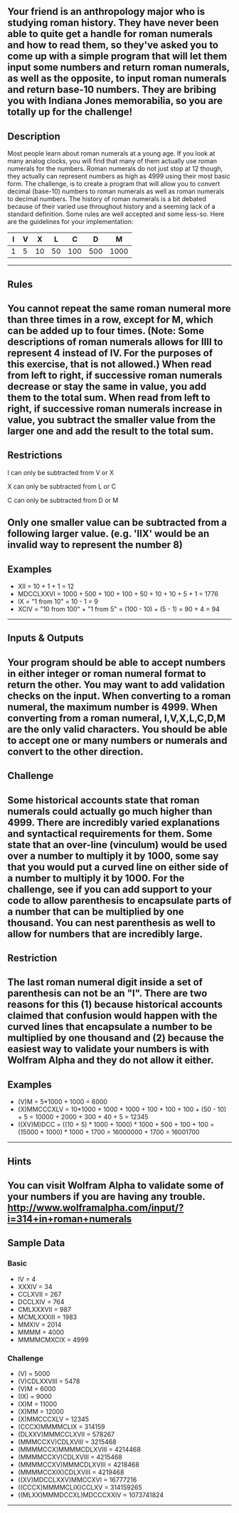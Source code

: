 Your friend is an anthropology major who is studying roman history. They have never been able to quite get a handle for roman numerals and how to read them, so they've asked you to come up with a simple program that will let them input some numbers and return roman numerals, as well as the opposite, to input roman numerals and return base-10 numbers. They are bribing you with Indiana Jones memorabilia, so you are totally up for the challenge!
---

## Description


Most people learn about roman numerals at a young age. If you look at many analog clocks, you will find that many of them actually use roman numerals for the numbers. Roman numerals do not just stop at 12 though, they actually can represent numbers as high as 4999 using their most basic form. The challenge, is to create a program that will allow you to convert decimal (base-10) numbers to roman numerals as well as roman numerals to decimal numbers. The history of roman numerals is a bit debated because of their varied use throughout history and a seeming lack of a standard definition. Some rules are well accepted and some less-so. Here are the guidelines for your implementation:

I | V | X | L | C | D | M
-- | -- | -- | -- | -- | -- | --
1 | 5 | 10 | 50 | 100 | 500 | 1000

---

## Rules

You cannot repeat the same roman numeral more than three times in a row, except for M, which can be added up to four times. (Note: Some descriptions of roman numerals allows for IIII to represent 4 instead of IV. For the purposes of this exercise, that is not allowed.) When read from left to right, if successive roman numerals decrease or stay the same in value, you add them to the total sum. When read from left to right, if successive roman numerals increase in value, you subtract the smaller value from the larger one and add the result to the total sum.
---

## Restrictions

I can only be subtracted from V or X

X can only be subtracted from L or C

C can only be subtracted from D or M

Only one smaller value can be subtracted from a following larger value. (e.g. 'IIX' would be an invalid way to represent the number 8)
---

## Examples

* XII = 10 + 1 + 1 = 12
* MDCCLXXVI = 1000 + 500 + 100 + 100 + 50 + 10 + 10 + 5 + 1 = 1776
* IX = "1 from 10" = 10 - 1 = 9
* XCIV = "10 from 100" + "1 from 5" = (100 - 10) + (5 - 1) = 90 + 4 = 94
---

## Inputs & Outputs

Your program should be able to accept numbers in either integer or roman numeral format to return the other. You may want to add validation checks on the input. When converting to a roman numeral, the maximum number is 4999. When converting from a roman numeral, I,V,X,L,C,D,M are the only valid characters. You should be able to accept one or many numbers or numerals and convert to the other direction.
---

## Challenge

Some historical accounts state that roman numerals could actually go much higher than 4999. There are incredibly varied explanations and syntactical requirements for them. Some state that an over-line (vinculum) would be used over a number to multiply it by 1000, some say that you would put a curved line on either side of a number to multiply it by 1000. For the challenge, see if you can add support to your code to allow parenthesis to encapsulate parts of a number that can be multiplied by one thousand. You can nest parenthesis as well to allow for numbers that are incredibly large.
---

## Restriction

The last roman numeral digit inside a set of parenthesis can not be an "I". There are two reasons for this (1) because historical accounts claimed that confusion would happen with the curved lines that encapsulate a number to be multiplied by one thousand and (2) because the easiest way to validate your numbers is with Wolfram Alpha and they do not allow it either.
---

## Examples

* (V)M = 5*1000 + 1000 = 6000
* (X)MMCCCXLV = 10*1000 + 1000 + 1000 + 100 + 100 + 100 + (50 - 10) + 5 = 10000 + 2000 + 300 + 40 + 5 = 12345
* ((XV)M)DCC = ((10 + 5) * 1000 + 1000) * 1000 + 500 + 100 + 100 = (15000 + 1000) * 1000 + 1700 = 16000000 + 1700 = 16001700
---

## Hints

You can visit Wolfram Alpha to validate some of your numbers if you are having any trouble. http://www.wolframalpha.com/input/?i=314+in+roman+numerals
---

## Sample Data

### Basic

* IV = 4
* XXXIV = 34
* CCLXVII = 267
* DCCLXIV = 764
* CMLXXXVII = 987
* MCMLXXXIII = 1983
* MMXIV = 2014
* MMMM = 4000
* MMMMCMXCIX = 4999

### Challenge

* (V) = 5000
* (V)CDLXXVIII = 5478
* (V)M = 6000
* (IX) = 9000
* (X)M = 11000
* (X)MM = 12000
* (X)MMCCCXLV = 12345
* (CCCX)MMMMCLIX = 314159
* (DLXXV)MMMCCLXVII = 578267
* (MMMCCXV)CDLXVIII = 3215468
* (MMMMCCX)MMMMCDLXVIII = 4214468
* (MMMMCCXV)CDLXVIII = 4215468
* (MMMMCCXV)MMMCDLXVIII = 4218468
* (MMMMCCXIX)CDLXVIII = 4219468
* ((XV)MDCCLXXV)MMCCXVI = 16777216
* ((CCCX)MMMMCLIX)CCLXV = 314159265
* ((MLXX)MMMDCCXL)MDCCCXXIV = 1073741824
---
